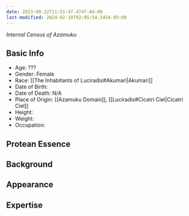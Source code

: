 ```yaml
---
date: 2023-09-22T11:51:47.4747-04:00
last-modified: 2024-02-10T02:05:54.5454-05:00
---
```

*Internal Census of Azamuku*
## Basic Info
- Age: ???
- Gender: Female
- Race: [[The Inhabitants of Luciradis#Akumari|Akumari]]
- Date of Birth: 
- Date of Death: N/A
- Place of Origin: [[Azamuku Domain]], [[Luciradis#Cicatri Ciel|Cicatri Ciel]]
- Height: 
- Weight:
- Occupation: 

## Protean Essence

## Background

## Appearance

## Expertise
